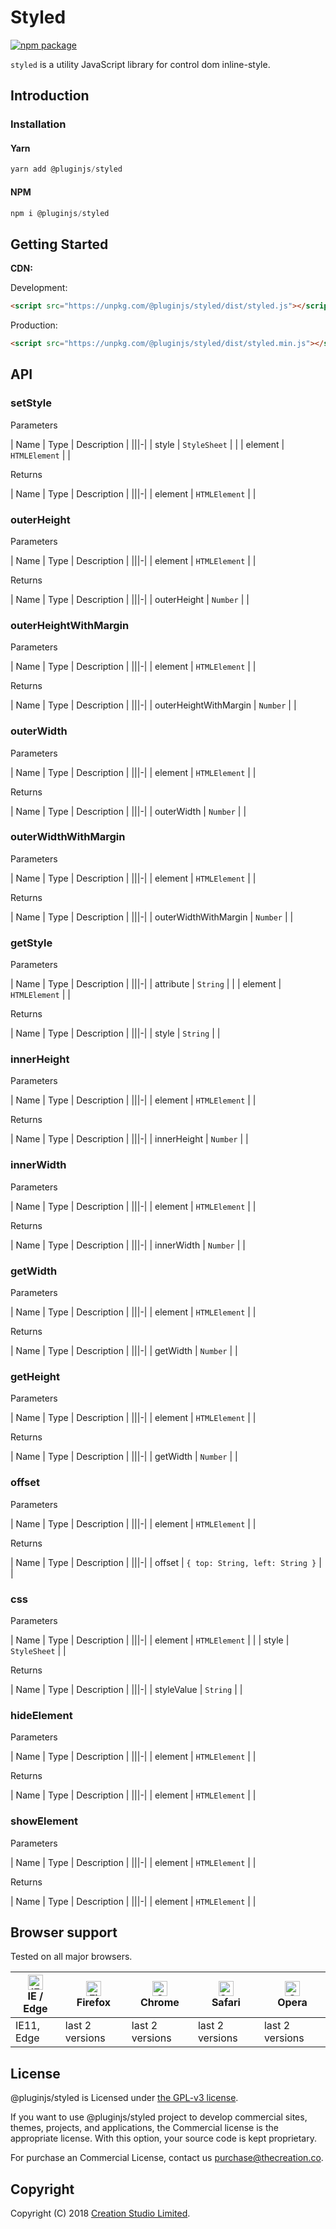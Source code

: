 # Styled

[![npm package](https://img.shields.io/npm/v/@pluginjs/styled.svg)](https://www.npmjs.com/package/@pluginjs/styled)

`styled` is a utility JavaScript library for control dom inline-style.

## Introduction

### Installation

#### Yarn

```javascript
yarn add @pluginjs/styled
```

#### NPM

```javascript
npm i @pluginjs/styled
```

## Getting Started

**CDN:**

Development:

```html
<script src="https://unpkg.com/@pluginjs/styled/dist/styled.js"></script>
```

Production:

```html
<script src="https://unpkg.com/@pluginjs/styled/dist/styled.min.js"></script>
```

## API

### setStyle

Parameters

| Name | Type | Description |
|||-|
| style | `StyleSheet` | |
| element | `HTMLElement` | |

Returns

| Name | Type | Description |
|||-|
| element | `HTMLElement` | |

### outerHeight

Parameters

| Name | Type | Description |
|||-|
| element | `HTMLElement` | |

Returns

| Name | Type | Description |
|||-|
| outerHeight | `Number` | |

### outerHeightWithMargin

Parameters

| Name | Type | Description |
|||-|
| element | `HTMLElement` | |

Returns

| Name | Type | Description |
|||-|
| outerHeightWithMargin | `Number` | |

### outerWidth

Parameters

| Name | Type | Description |
|||-|
| element | `HTMLElement` | |

Returns

| Name | Type | Description |
|||-|
| outerWidth | `Number` | |

### outerWidthWithMargin

Parameters

| Name | Type | Description |
|||-|
| element | `HTMLElement` | |

Returns

| Name | Type | Description |
|||-|
| outerWidthWithMargin | `Number` | |

### getStyle

Parameters

| Name | Type | Description |
|||-|
| attribute | `String` | |
| element | `HTMLElement` | |

Returns

| Name | Type | Description |
|||-|
| style | `String` | |

### innerHeight

Parameters

| Name | Type | Description |
|||-|
| element | `HTMLElement` | |

Returns

| Name | Type | Description |
|||-|
| innerHeight | `Number` | |

### innerWidth

Parameters

| Name | Type | Description |
|||-|
| element | `HTMLElement` | |

Returns

| Name | Type | Description |
|||-|
| innerWidth | `Number` | |

### getWidth

Parameters

| Name | Type | Description |
|||-|
| element | `HTMLElement` | |

Returns

| Name | Type | Description |
|||-|
| getWidth | `Number` | |

### getHeight

Parameters

| Name | Type | Description |
|||-|
| element | `HTMLElement` | |

Returns

| Name | Type | Description |
|||-|
| getWidth | `Number` | |

### offset

Parameters

| Name | Type | Description |
|||-|
| element | `HTMLElement` | |

Returns

| Name | Type | Description |
|||-|
| offset | `{ top: String, left: String }` | |

### css

Parameters

| Name | Type | Description |
|||-|
| element | `HTMLElement` | |
| style | `StyleSheet` | |

Returns

| Name | Type | Description |
|||-|
| styleValue | `String` | |

### hideElement

Parameters

| Name | Type | Description |
|||-|
| element | `HTMLElement` | |

Returns

| Name | Type | Description |
|||-|
| element | `HTMLElement` | |

### showElement

Parameters

| Name | Type | Description |
|||-|
| element | `HTMLElement` | |

Returns

| Name | Type | Description |
|||-|
| element | `HTMLElement` | |

## Browser support

Tested on all major browsers.

| [<img src="https://raw.githubusercontent.com/alrra/browser-logos/master/src/edge/edge_48x48.png" alt="IE / Edge" width="24px" height="24px" />](http://godban.github.io/browsers-support-badges/)</br>IE / Edge | [<img src="https://raw.githubusercontent.com/alrra/browser-logos/master/src/firefox/firefox_48x48.png" alt="Firefox" width="24px" height="24px" />](http://godban.github.io/browsers-support-badges/)</br>Firefox | [<img src="https://raw.githubusercontent.com/alrra/browser-logos/master/src/chrome/chrome_48x48.png" alt="Chrome" width="24px" height="24px" />](http://godban.github.io/browsers-support-badges/)</br>Chrome | [<img src="https://raw.githubusercontent.com/alrra/browser-logos/master/src/safari/safari_48x48.png" alt="Safari" width="24px" height="24px" />](http://godban.github.io/browsers-support-badges/)</br>Safari | [<img src="https://raw.githubusercontent.com/alrra/browser-logos/master/src/opera/opera_48x48.png" alt="Opera" width="24px" height="24px" />](http://godban.github.io/browsers-support-badges/)</br>Opera |
| --------- | --------- | --------- | --------- | --------- |
| IE11, Edge| last 2 versions| last 2 versions| last 2 versions| last 2 versions|

## License

@pluginjs/styled is Licensed under [the GPL-v3 license](LICENSE).

If you want to use @pluginjs/styled project to develop commercial sites, themes, projects, and applications, the Commercial license is the appropriate license. With this option, your source code is kept proprietary.

For purchase an Commercial License, contact us purchase@thecreation.co.

## Copyright

Copyright (C) 2018 [Creation Studio Limited](creationstudio.com).